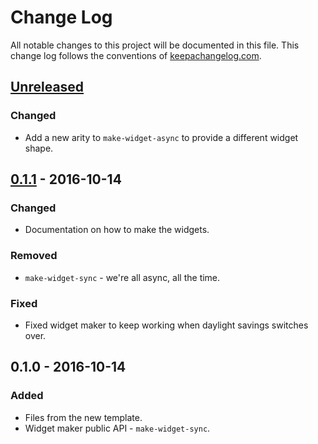 # Change Log
All notable changes to this project will be documented in this file. This change log follows the conventions of [keepachangelog.com](http://keepachangelog.com/).

## [Unreleased]
### Changed
- Add a new arity to `make-widget-async` to provide a different widget shape.

## [0.1.1] - 2016-10-14
### Changed
- Documentation on how to make the widgets.

### Removed
- `make-widget-sync` - we're all async, all the time.

### Fixed
- Fixed widget maker to keep working when daylight savings switches over.

## 0.1.0 - 2016-10-14
### Added
- Files from the new template.
- Widget maker public API - `make-widget-sync`.

[Unreleased]: https://github.com/your-name/kixi.data-acquisition/compare/0.1.1...HEAD
[0.1.1]: https://github.com/your-name/kixi.data-acquisition/compare/0.1.0...0.1.1
